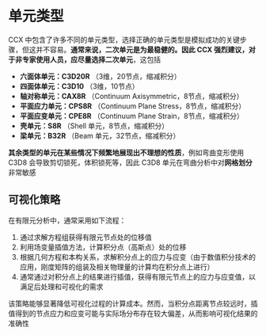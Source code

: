 # 单元类型

CCX 中包含了许多不同的单元类型，选择正确的单元类型是模拟成功的关键步骤，但这并不容易。**通常来说，二次单元是为最稳健的。因此 CCX 强烈建议，对于非专家使用人员，应尽量选择二次单元**，这包括

- **六面体单元：C3D20R**      （3维，20节点，缩减积分）
- **四面体单元：C3D10**       （3维，10节点）
- **轴对称单元：CAX8R**       （Continuum Axisymmetric，8节点，缩减积分）
- **平面应力单元：CPS8R**     （Continuum Plane Stress，8节点，缩减积分）
- **平面应变单元：CPE8R**     （Continuum Plane Strain，8节点，缩减积分）
- **壳单元：S8R**            （Shell 单元，8节点，缩减积分）
- **梁单元：B32R**           （Beam 单元，32节点，缩减积分）

**其余类型的单元在某些情况下频繁地展现出不理想的性质**，例如弯曲变形使用 C3D8 会导致剪切锁死，体积锁死等，因此 C3D8 单元在弯曲分析中对**网格划分**非常敏感

## 可视化策略

在有限元分析中，通常采用如下流程：

1. 通过求解方程组获得有限元节点处的位移值
2. 利用场变量插值方法，计算积分点（高斯点）处的位移
3. 根据几何方程和本构关系，求解积分点上的应力与应变（由于数值积分技术的应用，刚度矩阵的组装及相关物理量的计算均在积分点上进行）
4. 通常通过对积分点上的结果进行插值，获得有限元节点上的应力与应变值，以满足后处理和可视化的需求

该策略能够显著降低可视化过程的计算成本。然而，当积分点距离节点较远时，插值得到的节点应力和应变可能与实际场分布存在较大偏差，从而影响可视化结果的准确性